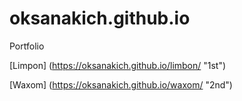 # oksanakich.github.io
Portfolio


[Limpon] (https://oksanakich.github.io/limbon/ "1st")


[Waxom]  (https://oksanakich.github.io/waxom/ "2nd")
